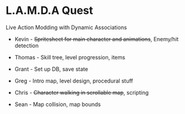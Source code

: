 L.A.M.D.A Quest
===============

Live Action Modding with Dynamic Associations

* Kevin - ~~Spritesheet for main character and animations~~, Enemy/hit detection

* Thomas - Skill tree, level progression, items

* Grant - Set up DB, save state

* Greg - Intro map, level design, procedural stuff

* Chris - ~~Character walking in scrollable map~~, scripting
 
* Sean - Map collision, map bounds
